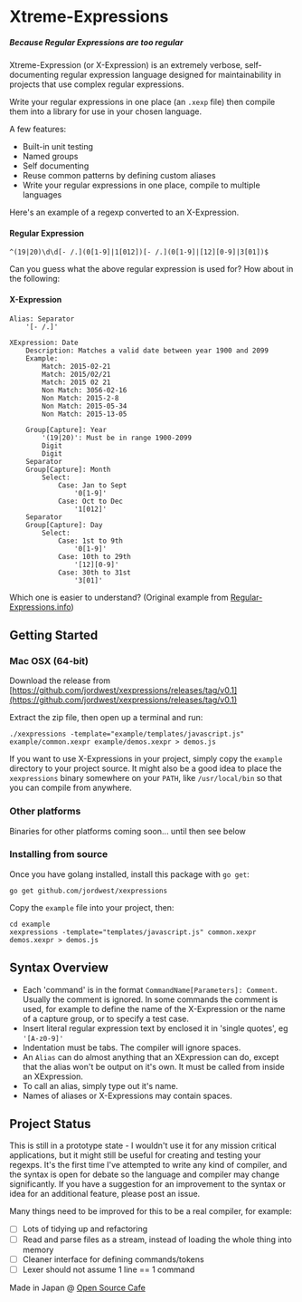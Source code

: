 Xtreme-Expressions
=============

##### Because Regular Expressions are too regular

Xtreme-Expression (or X-Expression) is an extremely verbose, self-documenting regular expression language designed for maintainability in projects that use complex regular expressions.

Write your regular expressions in one place (an `.xexp` file) then compile them into a library for use in your chosen language.

A few features:

 - Built-in unit testing
 - Named groups
 - Self documenting
 - Reuse common patterns by defining custom aliases
 - Write your regular expressions in one place, compile to multiple languages

Here's an example of a regexp converted to an X-Expression.

#### Regular Expression

	^(19|20)\d\d[- /.](0[1-9]|1[012])[- /.](0[1-9]|[12][0-9]|3[01])$

Can you guess what the above regular expression is used for? How about in the following:

#### X-Expression

	Alias: Separator
		'[- /.]'

	XExpression: Date
		Description: Matches a valid date between year 1900 and 2099
		Example:
			Match: 2015-02-21
			Match: 2015/02/21
			Match: 2015 02 21
			Non Match: 3056-02-16
			Non Match: 2015-2-8
			Non Match: 2015-05-34
			Non Match: 2015-13-05

		Group[Capture]: Year
			'(19|20)': Must be in range 1900-2099
			Digit
			Digit
		Separator
		Group[Capture]: Month
			Select:
				Case: Jan to Sept
					'0[1-9]'
				Case: Oct to Dec
					'1[012]'
		Separator
		Group[Capture]: Day
			Select:
				Case: 1st to 9th
					'0[1-9]'
				Case: 10th to 29th
					'[12][0-9]'
				Case: 30th to 31st
					'3[01]'

Which one is easier to understand? (Original example from [Regular-Expressions.info](http://www.regular-expressions.info/examples.html))

Getting Started
---------------

### Mac OSX (64-bit)

Download the release from [https://github.com/jordwest/xexpressions/releases/tag/v0.1](https://github.com/jordwest/xexpressions/releases/tag/v0.1)

Extract the zip file, then open up a terminal and run:

	./xexpressions -template="example/templates/javascript.js" example/common.xexpr example/demos.xexpr > demos.js

If you want to use X-Expressions in your project, simply copy the `example`
directory to your project source. It might also be a good idea to place the
`xexpressions` binary somewhere on your `PATH`, like `/usr/local/bin` so that
you can compile from anywhere.

### Other platforms

Binaries for other platforms coming soon... until then see below

### Installing from source

Once you have golang installed, install this package with `go get`:

	go get github.com/jordwest/xexpressions

Copy the `example` file into your project, then:

	cd example
	xexpressions -template="templates/javascript.js" common.xexpr demos.xexpr > demos.js

Syntax Overview
---------------

 - Each 'command' is in the format `CommandName[Parameters]: Comment`. Usually the comment is
	 ignored. In some commands the comment is used, for example to define the name of
	 the X-Expression or the name of a capture group, or to specify a test case.
 - Insert literal regular expression text by enclosed it in 'single quotes', eg `'[A-z0-9]'`
 - Indentation must be tabs. The compiler will ignore spaces.
 - An `Alias` can do almost anything that an XExpression can do, except that the
	 alias won't be output on it's own. It must be called from inside an XExpression.
 - To call an alias, simply type out it's name.
 - Names of aliases or X-Expressions may contain spaces.

Project Status
--------

This is still in a prototype state - I wouldn't use it for any mission critical applications, but it might still be useful for creating and testing your regexps.
It's the first time I've attempted to write
any kind of compiler, and the syntax is open for debate so the language and compiler may
change significantly. If you have a suggestion for an improvement to the syntax
or idea for an additional feature, please post an issue.

Many things need to be improved for this to be a real compiler, for example:

 - [ ] Lots of tidying up and refactoring
 - [ ] Read and parse files as a stream, instead of loading the whole thing into memory
 - [ ] Cleaner interface for defining commands/tokens
 - [ ] Lexer should not assume 1 line == 1 command

Made in Japan @ [Open Source Cafe](http://www.osscafe.net/en/)
